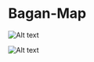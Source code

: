 # Bagan-Map

![Alt text](https://raw.githubusercontent.com/sannlynnhtun-coding/Bagan-Map/main/MovieTicketOnlineBookingSystemFlow.jpg)

![Alt text](https://raw.githubusercontent.com/sannlynnhtun-coding/Bagan-Map/main/MovieTicketOnlineBookingSystemMindMap.png)